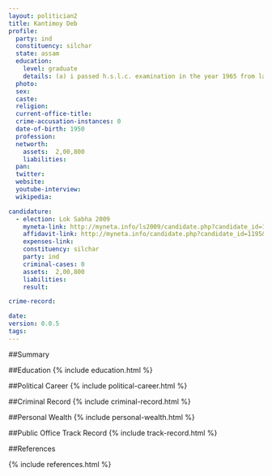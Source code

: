 ```yaml
---
layout: politician2
title: Kantimoy Deb
profile: 
  party: ind
  constituency: silchar
  state: assam
  education: 
    level: graduate
    details: (a) i passed h.s.l.c. examination in the year 1965 from laban bengali boys" high school, shillong (b) i passed pre-university examination in the year 1966 st anthony"s college shillong (c) i passed b.e(electrical) examination in the year 1973 from assam e
  photo: 
  sex: 
  caste: 
  religion: 
  current-office-title: 
  crime-accusation-instances: 0
  date-of-birth: 1950
  profession: 
  networth: 
    assets:  2,00,800
    liabilities: 
  pan: 
  twitter: 
  website: 
  youtube-interview: 
  wikipedia: 

candidature: 
  - election: Lok Sabha 2009
    myneta-link: http://myneta.info/ls2009/candidate.php?candidate_id=1195
    affidavit-link: http://myneta.info/candidate.php?candidate_id=1195&scan=original
    expenses-link: 
    constituency: silchar 
    party: ind
    criminal-cases: 0
    assets:  2,00,800
    liabilities: 
    result:  

crime-record: 

date: 
version: 0.0.5
tags: 
---
```

##Summary


##Education
{% include education.html %}


##Political Career
{% include political-career.html %}


##Criminal Record
{% include criminal-record.html %}


##Personal Wealth
{% include personal-wealth.html %}


##Public Office Track Record
{% include track-record.html %}


##References


{% include references.html %}